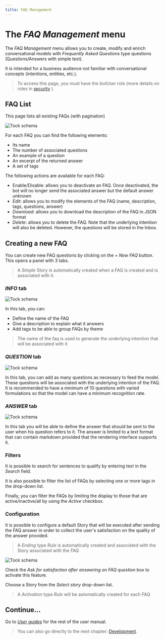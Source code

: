 ```yaml
---
title: FAQ Management
---
```


# The _FAQ Management_ menu

The _FAQ Management_ menu allows you to create, modify and enrich conversational models with _Frequently Asked Questions_ type questions (Questions/Answers with simple text).

It is intended for a business audience not familiar with conversational concepts (intentions, entities, etc.).

> To access this page, you must have the _botUser_ role (more details on roles in [security](../../../admin/security.md#roles) ).

## FAQ List

This page lists all existing FAQs (with pagination)

![Tock schema](../../img/faq-list.png "FAQ List")

For each FAQ you can find the following elements:

- Its name
- The number of associated questions
- An example of a question
- An excerpt of the returned answer
- A set of tags

The following actions are available for each FAQ:

- Enable/Disable: allows you to deactivate an FAQ. Once deactivated, the bot will no longer send the associated answer but the default answer _unknown_
- _Edit_: allows you to modify the elements of the FAQ (name, description, tags, questions, answer)
- _Download_: allows you to download the description of the FAQ in JSON format
- _Delete_: allows you to delete the FAQ. Note that the underlying intention will also be deleted. However, the questions will be stored in the Inbox.

## Creating a new FAQ

You can create new FAQ questions by clicking on the _+ New FAQ_ button.
This opens a panel with 3 tabs.

> A _Simple_ Story is automatically created when a FAQ is created and is associated with it.

### _INFO_ tab

![Tock schema](../../img/new_faq_info.png "General information about the FAQ")

In this tab, you can:

- Define the name of the FAQ
- Give a description to explain what it answers
- Add tags to be able to group FAQs by theme

> The name of the faq is used to generate the underlying intention that will be associated with it

### _QUESTION_ tab

![Tock schema](../../img/new_faq_question.png "List of questions associated with the FAQ")

In this tab, you can add as many questions as necessary to feed the model.
These questions will be associated with the underlying intention of the FAQ.
It is recommended to have a minimum of 10 questions with varied formulations so that the model can have a minimum recognition rate.

### _ANSWER_ tab

![Tock schema](../../img/new_faq_answer.png "Answers associated with the FAQ")

In this tab you will be able to define the answer that should be sent to the user when his question refers to it.
The answer is limited to a text format that can contain markdown provided that the rendering interface supports it.

### Filters

It is possible to search for sentences to qualify by entering text in the _Search_ field.

It is also possible to filter the list of FAQs by selecting one or more tags in the drop-down list.

Finally, you can filter the FAQs by limiting the display to those that are active/inactive/all by using the _Active_ checkbox.

### Configuration

It is possible to configure a default Story that will be executed after sending the FAQ answer in order to collect the user's satisfaction on the quality of the answer provided.

> A _Ending_ type _Rule_ is automatically created and associated with the Story associated with the FAQ

![Tock schema](../../img/faq-parameters.png "FAQ parameters")

Check the _Ask for satisfaction after answering on FAQ question_ box to activate this feature.

Choose a Story from the _Select story_ drop-down list.

> A _Activation_ type _Rule_ will be automatically created for each FAQ

## Continue...

Go to [_User guides_](../../user/guides.md) for the rest of the user manual.

> You can also go directly to the next chapter: [Development](../../../dev/modes.md).